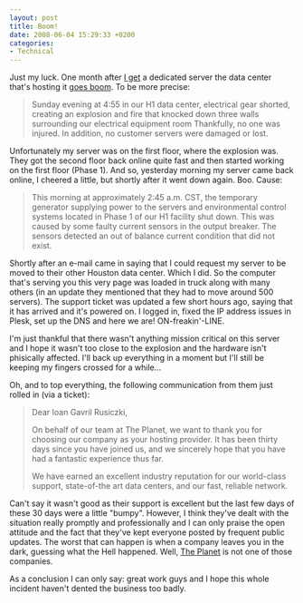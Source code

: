 ```yaml
---
layout: post
title: Boom!
date: 2008-06-04 15:29:33 +0200
categories:
- Technical
---
```

Just my luck. One month after <a href="http://www.rusiczki.net/blog/archives/2008/05/10/the_end_of_a_hosting_era">I get</a> a dedicated server the data center that's hosting it <a href="http://forums.theplanet.com/index.php?showtopic=90185">goes boom</a>. To be more precise:

<blockquote>Sunday evening at 4:55 in our H1 data center, electrical gear shorted, creating an explosion and fire that knocked down three walls surrounding our electrical equipment room Thankfully, no one was injured. In addition, no customer servers were damaged or lost.</p></blockquote>
Unfortunately my server was on the first floor, where the explosion was. They got the second floor back online quite fast and then started working on the first floor (Phase 1). And so, yesterday morning my server came back online, I cheered a little, but shortly after it went down again. Boo. Cause:

<blockquote>This morning at approximately 2:45 a.m. CST, the temporary generator supplying power to the servers and environmental control systems located in Phase 1 of our H1 facility shut down. This was caused by some faulty current sensors in the output breaker. The sensors detected an out of balance current condition that did not exist.</p></blockquote>
Shortly after an e-mail came in saying that I could request my server to be moved to their other Houston data center. Which I did. So the computer that's serving you this very page was loaded in truck along with many others (in an update they mentioned that they had to move around 500 servers). The support ticket was updated a few short hours ago, saying that it has arrived and it's powered on. I logged in, fixed the IP address issues in Plesk, set up the DNS and here we are! ON-freakin'-LINE.

I'm just thankful that there wasn't anything mission critical on this server and I hope it wasn't too close to the explosion and the hardware isn't phisically affected. I'll back up everything in a moment but I'll still be keeping my fingers crossed for a while...

Oh, and to top everything, the following communication from them just rolled in (via a ticket):

<blockquote>Dear Ioan Gavril Rusiczki,

On behalf of our team at The Planet, we want to thank you for choosing our company as your hosting provider. It has been thirty days since you have joined us, and we sincerely hope that you have had a fantastic experience thus far.

We have earned an excellent industry reputation for our world-class support, state-of-the art data centers, and our fast, reliable network.</p></blockquote>
Can't say it wasn't good as their support is excellent but the last few days of these 30 days were a little "bumpy". However, I think they've dealt with the situation really promptly and professionally and I can only praise the open attitude and the fact that they've kept everyone posted by frequent public updates. The worst that can happen is when a company leaves you in the dark, guessing what the Hell happened. Well, <a href="http://www.theplanet.com">The Planet</a> is not one of those companies.

As a conclusion I can only say: great work guys and I hope this whole incident haven't dented the business too badly.
